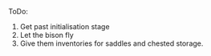 ToDo:

1. Get past initialisation stage
2. Let the bison fly
3. Give them inventories for saddles and chested storage.

